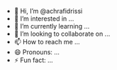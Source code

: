 - 👋 Hi, I’m @achrafidrissi
- 👀 I’m interested in ...
- 🌱 I’m currently learning ...
- 💞️ I’m looking to collaborate on ...
- 📫 How to reach me ...
- 😄 Pronouns: ...
- ⚡ Fun fact: ...

<!---
achrafidrissi/achrafidrissi is a ✨ special ✨ repository because its `README.md` (this file) appears on your GitHub profile.
You can click the Preview link to take a look at your changes.
--->
